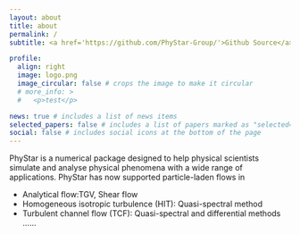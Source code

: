 ```yaml
---
layout: about
title: about
permalink: /
subtitle: <a href='https://github.com/PhyStar-Group/'>Github Source</a> A C++ library for solving multi-physics fields

profile:
  align: right
  image: logo.png
  image_circular: false # crops the image to make it circular
  # more_info: >
  #   <p>test</p>

news: true # includes a list of news items
selected_papers: false # includes a list of papers marked as "selected={true}"
social: false # includes social icons at the bottom of the page
---
```


PhyStar is a numerical package designed to help physical scientists simulate and analyse physical phenomena with a wide range of applications. PhyStar has now supported particle-laden flows in
- Analytical flow:TGV, Shear flow
- Homogeneous isotropic turbulence (HIT): Quasi-spectral method
- Turbulent channel flow (TCF): Quasi-spectral and differential methods
......
